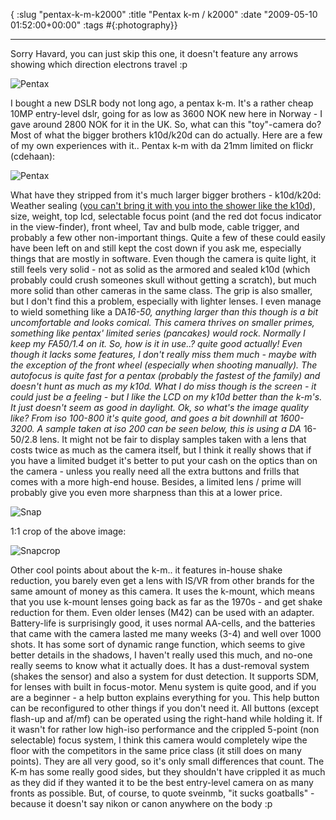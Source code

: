 { :slug "pentax-k-m-k2000"
  :title "Pentax k-m / k2000"
  :date "2009-05-10 01:52:00+00:00"
  :tags #{:photography}}

------

Sorry Havard, you can just skip this one, it doesn't feature any arrows showing which direction electrons travel :p

![Pentax](http://s3.tadkom.net/wp-content/uploads/2009/05/imgp1924-5.jpg)

 I bought a new DSLR body not long ago, a pentax k-m. It's a rather cheap 10MP entry-level dslr, going for as low as 3600 NOK new here in Norway - I gave around 2800 NOK for it in the UK. So, what can this "toy"-camera do? Most of what the bigger brothers k10d/k20d can do actually. Here are a few of my own experiences with it..  Pentax k-m with da 21mm limited on flickr (cdehaan):

![Pentax](http://farm4.static.flickr.com/3196/3038874874_d3e8a5471c_m.jpg)

 What have they stripped from it's much larger bigger brothers - k10d/k20d: Weather sealing ([you can't bring it with you into the shower like the k10d](http://www.youtube.com/watch?v=-zooPXbWJis)), size, weight, top lcd, selectable focus point (and the red dot focus indicator in the view-finder), front wheel, Tav and bulb mode, cable trigger, and probably a few other non-important things. Quite a few of these could easily have been left on and still kept the cost down if you ask me, especially things that are mostly in software.  Even though the camera is quite light, it still feels very solid - not as solid as the armored and sealed k10d (which probably could crush someones skull without getting a scratch), but much more solid than other cameras in the same class. The grip is also smaller, but I don't find this a problem, especially with lighter lenses. I even manage to wield something like a DA*16-50, anything larger than this though is a bit uncomfortable and looks comical. This camera thrives on smaller primes, something like pentax' limited series (pancakes) would rock. Normally I keep my FA50/1.4 on it.  So, how is it in use..? quite good actually! Even though it lacks some features, I don't really miss them much - maybe with the exception of the front wheel (especially when shooting manually). The autofocus is quite fast for a pentax (probably the fastest of the family) and doesn't hunt as much as my k10d. What I do miss though is the screen - it could just be a feeling - but I like the LCD on my k10d better than the k-m's. It just doesn't seem as good in daylight.  Ok, so what's the image quality like? From iso 100-800 it's quite good, and goes a bit downhill at 1600-3200. A sample taken at iso 200 can be seen below, this is using a DA* 16-50/2.8 lens. It might not be fair to display samples taken with a lens that costs twice as much as the camera itself, but I think it really shows that if you have a limited budget it's better to put your cash on the optics than on the camera - unless you really need all the extra buttons and frills that comes with a more high-end house. Besides, a limited lens / prime will probably give you even more sharpness than this at a lower price.

![Snap](http://s3.tadkom.net/wp-content/uploads/2009/05/imgp1469-2.jpg)

 1:1 crop of the above image:

![Snapcrop](http://s3.tadkom.net/wp-content/uploads/2009/05/imgp1469-3.jpg)

 Other cool points about about the k-m.. it features in-house shake reduction, you barely even get a lens with IS/VR from other brands for the same amount of money as this camera. It uses the k-mount, which means that you use k-mount lenses going back as far as the 1970s - and get shake reduction for them. Even older lenses (M42) can be used with an adapter. Battery-life is surprisingly good, it uses normal AA-cells, and the batteries that came with the camera lasted me many weeks (3-4) and well over 1000 shots. It has some sort of dynamic range function, which seems to give better details in the shadows, I haven't really used this much, and no-one really seems to know what it actually does. It has a dust-removal system (shakes the sensor) and also a system for dust detection. It supports SDM, for lenses with built in focus-motor. Menu system is quite good, and if you are a beginner - a help button explains everything for you. This help button can be reconfigured to other things if you don't need it. All buttons (except flash-up and af/mf) can be operated using the right-hand while holding it.  If it wasn't for rather low high-iso performance and the crippled 5-point (non selectable) focus system, I think this camera would completely wipe the floor with the competitors in the same price class (it still does on many points). They are all very good, so it's only small differences that count. The K-m has some really good sides, but they shouldn't have crippled it as much as they did if they wanted it to be the best entry-level camera on as many fronts as possible.  But, of course, to quote sveinmb, "it sucks goatballs" - because it doesn't say nikon or canon anywhere on the body :p
